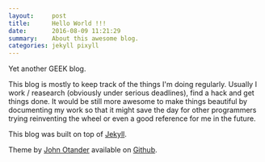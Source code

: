 ```yaml
---
layout:     post
title:      Hello World !!!
date:       2016-08-09 11:21:29
summary:    About this awesome blog.
categories: jekyll pixyll
---
```


Yet another GEEK blog.

This blog is mostly to keep track of the things I'm doing regularly. Usually I work / reasearch (obviously under serious deadlines), find a hack and get things done. It would be still more awesome to make things beautiful by documenting my work so that it might save the day for other programmers trying reinventing the wheel or even a good reference for me in the future. 

This blog was built on top of [Jekyll](https://jekyllrb.com/).

Theme by <a href="http://johnotander.com">John Otander</a> available on <a href="https://github.com/johnotander/pixyll">Github</a>.
